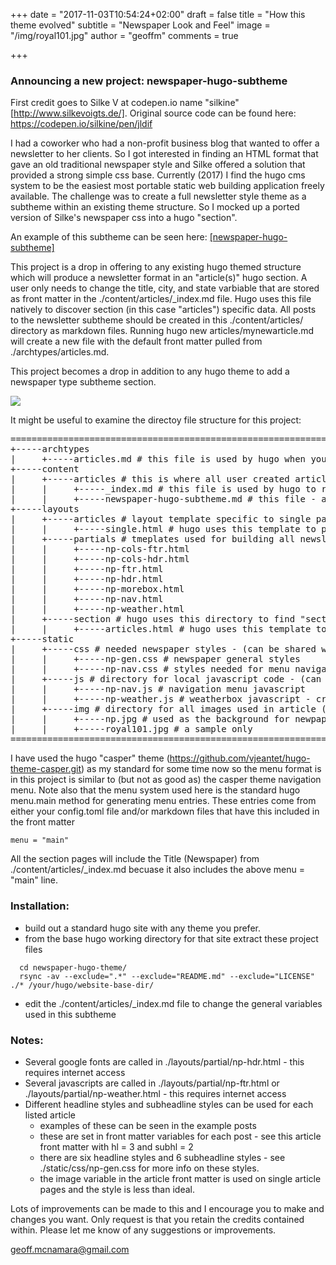 +++
date = "2017-11-03T10:54:24+02:00"
draft = false
title = "How this theme evolved"
subtitle = "Newspaper Look and Feel"
image = "/img/royal101.jpg"
author = "geoffm"
comments = true

+++

### Announcing a new project: newspaper-hugo-subtheme

First credit goes to Silke V at codepen.io name "silkine" [http://www.silkevoigts.de/].
Original source code can be found here: https://codepen.io/silkine/pen/jldif


I had a coworker who had a non-profit business blog that wanted to offer a newsletter to her clients.
So I got interested in finding an HTML format that gave an old traditional newspaper style
and Silke offered a solution that provided a strong simple css base. Currently (2017) I find
the hugo cms system to be the easiest most portable static web building application freely available.
The challenge was to create a full newsletter style theme as a subtheme within an existing theme
structure. So I mocked up a ported version of Silke's newspaper css into a hugo "section".

An example of this subtheme can be seen here: [[newspaper-hugo-subtheme]](/articles)

This project is a drop in offering to any existing hugo themed structure which will produce
a newsletter format in an "article(s)" hugo section. A user only needs to change the title, city,
and state varbiable that are stored as front matter in the ./content/articles/_index.md file.
Hugo uses this file natively to discover section (in this case "articles") specific data. All
posts to the newsletter subtheme should be created in this ./content/articles/ directory as markdown
files. Running hugo new articles/mynewarticle.md will create a new file with the default front matter
pulled from ./archtypes/articles.md.

This project becomes a drop in addition to any hugo theme to add a newspaper type subtheme section.

<!--more-->

![](/img/newspaper-hugo-subtheme.png)

It might be useful to examine the directoy file structure for this project:

<pre>
============================================================
+-----archtypes
|     +-----articles.md # this file is used by hugo when you create a new article - provides front matter
+-----content
|     +-----articles # this is where all user created article markdown postings reside
|     |     +-----_index.md # this file is used by hugo to read front matter and populate general variable - similar to a config file
|     |     +-----newspaper-hugo-subtheme.md # this file - an article posting
+-----layouts
|     +-----articles # layout template specific to single page articles
|     |     +-----single.html # hugo uses this template to produce and single page for a posted article
|     +-----partials # tmeplates used for building all newsletter-hugo-subtheme pages - thanks and credit to codepen.io name "silkine"
|     |     +-----np-cols-ftr.html
|     |     +-----np-cols-hdr.html
|     |     +-----np-ftr.html
|     |     +-----np-hdr.html
|     |     +-----np-morebox.html
|     |     +-----np-nav.html
|     |     +-----np-weather.html
|     +-----section # hugo uses this directory to find "section" specific "list" templates
|     |     +-----articles.html # hugo uses this template to combine postings into a newletter front page
+-----static
|     +-----css # needed newspaper styles - (can be shared with other themes of course)
|     |     +-----np-gen.css # newspaper general styles
|     |     +-----np-nav.css # styles needed for menu navigation
|     +-----js # directory for local javascript code - (can be shared with other themes of course)
|     |     +-----np-nav.js # navigation menu javascript
|     |     +-----np-weather.js # weatherbox javascript - credit and thanks to simpleweatherjs.com
|     +-----img # directory for all images used in article (can be shared with other themes of course)
|     |     +-----np.jpg # used as the background for newpaper-hugo-subtheme
|     |     +-----royal101.jpg # a sample only
============================================================
</pre>

I have used the hugo "casper" theme (https://github.com/vjeantet/hugo-theme-casper.git) as my standard for some time now so the 
menu format is in this project is similar to (but not as good as) the casper theme navigation menu. Note also that the menu
system used here is the standard hugo menu.main method for generating menu entries. These entries come from either
your config.toml file and/or markdown files that have this included in the front matter

```
menu = "main"
```

All the section pages will include the Title (Newspaper) from ./content/articles/_index.md becuase 
it also includes the above menu = "main" line.

### Installation:

* build out a standard hugo site with any theme you prefer.
* from the base hugo working directory for that site extract these project files
```
  cd newspaper-hugo-theme/
  rsync -av --exclude=".*" --exclude="README.md" --exclude="LICENSE" ./* /your/hugo/website-base-dir/
 ``` 
* edit the ./content/articles/_index.md file to change the general variables used in this subtheme

### Notes:

* Several google fonts are called in ./layouts/partial/np-hdr.html - this requires internet access
* Several javascripts  are called in ./layouts/partial/np-ftr.html or ./layouts/partial/np-weather.html - this requires internet access
* Different headline styles and subheadline styles can be used for each listed article 
  - examples of these can be seen in the example posts
  - these are set in front matter variables for each post - see this article front matter with hl = 3 and subhl = 2
  - there are six headline styles and 6 subheadline styles - see ./static/css/np-gen.css for more info on these styles.
  - the image variable in the article front matter is used on single article pages and the style is less than ideal.


Lots of improvements can be made to this and I encourage you to make and changes you want. Only request is that you retain the credits
contained within. Please let me know of any suggestions or improvements.

<geoff.mcnamara@gmail.com>

